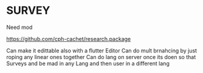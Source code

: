 # SURVEY

Need mod

https://github.com/cph-cachet/research.package

Can make it edittable also with a flutter Editor
Can do mult brnahcing by just roping any linear ones together
Can do lang on server once its doen so that Surveys and be mad in any Lang and then user in a different lang
